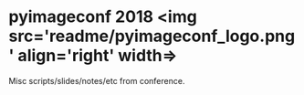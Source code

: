 # pyimageconf 2018 <img src='readme/pyimageconf_logo.png' align='right' width=>

Misc scripts/slides/notes/etc from conference.
